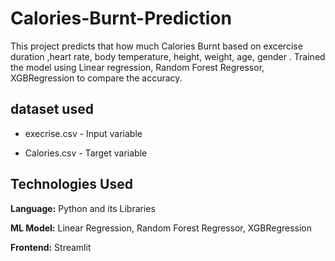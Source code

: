 # Calories-Burnt-Prediction

This project predicts that how much  Calories Burnt based on excercise duration ,heart rate, body temperature, height, weight, age, gender . Trained the model using Linear regression, Random Forest Regressor, XGBRegression to compare the accuracy.

## dataset used

* execrise.csv - Input variable
  
* Calories.csv - Target variable

 ## Technologies Used
 
**Language:** Python and its Libraries

**ML Model:** Linear Regression, Random Forest Regressor, XGBRegression 

**Frontend:** Streamlit

